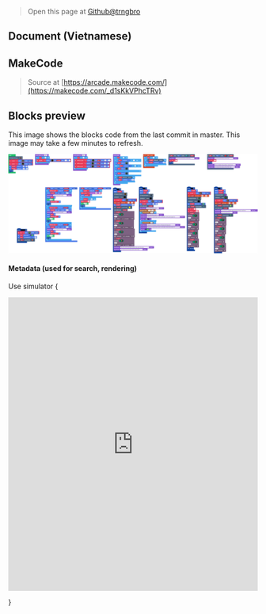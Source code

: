  


> Open this page at [Github@trngbro](https://github.com/trngbro/Puff_Corn)

## Document (Vietnamese)

## MakeCode
> Source at [https://arcade.makecode.com/](https://makecode.com/_d1sKkVPhcTRv)

## Blocks preview

This image shows the blocks code from the last commit in master.
This image may take a few minutes to refresh.

![A rendered view of the blocks](https://github.com/trngbro/puff_corn/raw/master/.github/makecode/blocks.png)

#### Metadata (used for search, rendering)

Use simulator {

<div style="position:relative;height:0;padding-bottom:117.6%;overflow:hidden;"><iframe style="position:absolute;top:0;left:0;width:100%;height:100%;" src="https://arcade.makecode.com/---run?id=_d1sKkVPhcTRv" allowfullscreen="allowfullscreen" sandbox="allow-popups allow-forms allow-scripts allow-same-origin" frameborder="0"></iframe></div>

}
